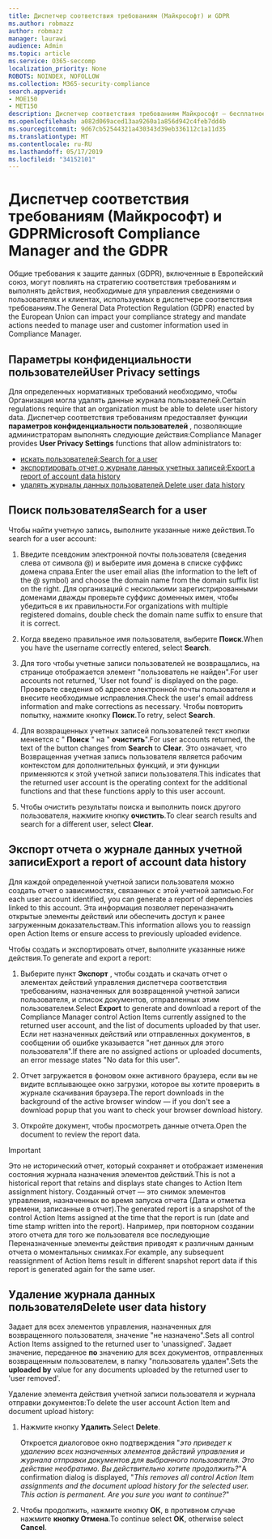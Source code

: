 ```yaml
---
title: Диспетчер соответствия требованиям (Майкрософт) и GDPR
ms.author: robmazz
author: robmazz
manager: laurawi
audience: Admin
ms.topic: article
ms.service: O365-seccomp
localization_priority: None
ROBOTS: NOINDEX, NOFOLLOW
ms.collection: M365-security-compliance
search.appverid:
- MOE150
- MET150
description: Диспетчер соответствия требованиям Майкрософт — бесплатное средство оценки рисков на основе рабочих процессов на портале доверия службы Майкрософт. Диспетчер соответствия требованиям позволяет отслеживать, назначать и проверять нормативные действия, связанные с облачными службами Майкрософт.
ms.openlocfilehash: a082d069aced13aa9260a1a856d942c4feb7dd4b
ms.sourcegitcommit: 9d67cb52544321a430343d39eb336112c1a11d35
ms.translationtype: MT
ms.contentlocale: ru-RU
ms.lasthandoff: 05/17/2019
ms.locfileid: "34152101"
---
```

# <a name="microsoft-compliance-manager-and-the-gdpr"></a><span data-ttu-id="d6c91-104">Диспетчер соответствия требованиям (Майкрософт) и GDPR</span><span class="sxs-lookup"><span data-stu-id="d6c91-104">Microsoft Compliance Manager and the GDPR</span></span>

<span data-ttu-id="d6c91-105">Общие требования к защите данных (GDPR), включенные в Европейский союз, могут повлиять на стратегию соответствия требованиям и выполнять действия, необходимые для управления сведениями о пользователях и клиентах, используемых в диспетчере соответствия требованиям.</span><span class="sxs-lookup"><span data-stu-id="d6c91-105">The General Data Protection Regulation (GDPR) enacted by the European Union can impact your compliance strategy and mandate actions needed to manage user and customer information used in Compliance Manager.</span></span>

## <a name="user-privacy-settings"></a><span data-ttu-id="d6c91-106">Параметры конфиденциальности пользователей</span><span class="sxs-lookup"><span data-stu-id="d6c91-106">User Privacy settings</span></span>

<span data-ttu-id="d6c91-107">Для определенных нормативных требований необходимо, чтобы Организация могла удалять данные журнала пользователей.</span><span class="sxs-lookup"><span data-stu-id="d6c91-107">Certain regulations require that an organization must be able to delete user history data.</span></span> <span data-ttu-id="d6c91-108">Диспетчер соответствия требованиям предоставляет функции **параметров конфиденциальности пользователей** , позволяющие администраторам выполнять следующие действия:</span><span class="sxs-lookup"><span data-stu-id="d6c91-108">Compliance Manager provides **User Privacy Settings** functions that allow administrators to:</span></span>
  
- [<span data-ttu-id="d6c91-109">искать пользователей;</span><span class="sxs-lookup"><span data-stu-id="d6c91-109">Search for a user</span></span>](#search-for-a-user)
- [<span data-ttu-id="d6c91-110">экспортировать отчет о журнале данных учетных записей;</span><span class="sxs-lookup"><span data-stu-id="d6c91-110">Export a report of account data history</span></span>](#export-a-report-of-account-data-history)
- [<span data-ttu-id="d6c91-111">удалять журналы данных пользователей.</span><span class="sxs-lookup"><span data-stu-id="d6c91-111">Delete user data history</span></span>](#delete-user-data-history)
  
## <a name="search-for-a-user"></a><span data-ttu-id="d6c91-112">Поиск пользователя</span><span class="sxs-lookup"><span data-stu-id="d6c91-112">Search for a user</span></span>

<span data-ttu-id="d6c91-113">Чтобы найти учетную запись, выполните указанные ниже действия.</span><span class="sxs-lookup"><span data-stu-id="d6c91-113">To search for a user account:</span></span>
  
1. <span data-ttu-id="d6c91-114">Введите псевдоним электронной почты пользователя (сведения слева от символа @) и выберите имя домена в списке суффикс домена справа.</span><span class="sxs-lookup"><span data-stu-id="d6c91-114">Enter the user email alias (the information to the left of the @ symbol) and choose the domain name from the  domain suffix list on the right.</span></span> <span data-ttu-id="d6c91-115">Для организаций с несколькими зарегистрированными доменами дважды проверьте суффикс доменных имен, чтобы убедиться в их правильности.</span><span class="sxs-lookup"><span data-stu-id="d6c91-115">For organizations with multiple registered domains, double check the domain name suffix to ensure that it is correct.</span></span>

2. <span data-ttu-id="d6c91-116">Когда введено правильное имя пользователя, выберите **Поиск**.</span><span class="sxs-lookup"><span data-stu-id="d6c91-116">When you have the username correctly entered, select **Search**.</span></span>

3. <span data-ttu-id="d6c91-117">Для того чтобы учетные записи пользователей не возвращались, на странице отображается элемент "пользователь не найден".</span><span class="sxs-lookup"><span data-stu-id="d6c91-117">For user accounts not returned, 'User not found' is displayed on the page.</span></span> <span data-ttu-id="d6c91-118">Проверьте сведения об адресе электронной почты пользователя и внесите необходимые исправления.</span><span class="sxs-lookup"><span data-stu-id="d6c91-118">Check the user's email address information and make corrections as necessary.</span></span> <span data-ttu-id="d6c91-119">Чтобы повторить попытку, нажмите кнопку **Поиск**.</span><span class="sxs-lookup"><span data-stu-id="d6c91-119">To retry, select **Search**.</span></span>

4. <span data-ttu-id="d6c91-120">Для возвращенных учетных записей пользователей текст кнопки меняется с " **Поиск** " на " **очистить**".</span><span class="sxs-lookup"><span data-stu-id="d6c91-120">For user accounts returned, the text of the button changes from **Search** to **Clear**.</span></span> <span data-ttu-id="d6c91-121">Это означает, что Возвращенная учетная запись пользователя является рабочим контекстом для дополнительных функций, и эти функции применяются к этой учетной записи пользователя.</span><span class="sxs-lookup"><span data-stu-id="d6c91-121">This indicates that the returned user account is the operating context for the additional functions and that these functions apply to this user account.</span></span>

5. <span data-ttu-id="d6c91-122">Чтобы очистить результаты поиска и выполнить поиск другого пользователя, нажмите кнопку **очистить**.</span><span class="sxs-lookup"><span data-stu-id="d6c91-122">To clear search results and search for a different user, select **Clear**.</span></span>

## <a name="export-a-report-of-account-data-history"></a><span data-ttu-id="d6c91-123">Экспорт отчета о журнале данных учетной записи</span><span class="sxs-lookup"><span data-stu-id="d6c91-123">Export a report of account data history</span></span>

<span data-ttu-id="d6c91-124">Для каждой определенной учетной записи пользователя можно создать отчет о зависимостях, связанных с этой учетной записью.</span><span class="sxs-lookup"><span data-stu-id="d6c91-124">For each user account identified, you can generate a report of dependencies linked to this account.</span></span> <span data-ttu-id="d6c91-125">Эта информация позволяет переназначить открытые элементы действий или обеспечить доступ к ранее загруженным доказательствам.</span><span class="sxs-lookup"><span data-stu-id="d6c91-125">This information allows you to reassign open Action Items or ensure access to previously uploaded evidence.</span></span>
  
 <span data-ttu-id="d6c91-126">Чтобы создать и экспортировать отчет, выполните указанные ниже действия.</span><span class="sxs-lookup"><span data-stu-id="d6c91-126">To generate and export a report:</span></span>
  
1. <span data-ttu-id="d6c91-127">Выберите пункт **Экспорт** , чтобы создать и скачать отчет о элементах действий управления диспетчера соответствия требованиям, назначенных для возвращенной учетной записи пользователя, и список документов, отправленных этим пользователем.</span><span class="sxs-lookup"><span data-stu-id="d6c91-127">Select **Export** to generate and download a report of the Compliance Manager control Action Items currently assigned to the returned user account, and the list of documents uploaded by that user.</span></span> <span data-ttu-id="d6c91-128">Если нет назначенных действий или отправленных документов, в сообщении об ошибке указывается "нет данных для этого пользователя".</span><span class="sxs-lookup"><span data-stu-id="d6c91-128">If there are no assigned actions or uploaded documents, an error message states "No data for this user".</span></span>

2. <span data-ttu-id="d6c91-129">Отчет загружается в фоновом окне активного браузера, если вы не видите всплывающее окно загрузки, которое вы хотите проверить в журнале скачивания браузера.</span><span class="sxs-lookup"><span data-stu-id="d6c91-129">The report downloads in the background of the active browser window — if you don't see a download popup that you want to check your browser download history.</span></span>

3. <span data-ttu-id="d6c91-130">Откройте документ, чтобы просмотреть данные отчета.</span><span class="sxs-lookup"><span data-stu-id="d6c91-130">Open the document to review the report data.</span></span>

> [!IMPORTANT]
> <span data-ttu-id="d6c91-131">Это не исторический отчет, который сохраняет и отображает изменения состояния журнала назначения элементов действий.</span><span class="sxs-lookup"><span data-stu-id="d6c91-131">This is not a historical report that retains and displays state changes to Action Item assignment history.</span></span> <span data-ttu-id="d6c91-132">Созданный отчет — это снимок элементов управления, назначенных во время запуска отчета (Дата и отметка времени, записанные в отчет).</span><span class="sxs-lookup"><span data-stu-id="d6c91-132">The generated report is a snapshot of the control Action Items assigned at the time that the report is run (date and time stamp written into the report).</span></span> <span data-ttu-id="d6c91-133">Например, при повторном создании этого отчета для того же пользователя все последующие Переназначенные элементы действия приводят к различным данным отчета о моментальных снимках.</span><span class="sxs-lookup"><span data-stu-id="d6c91-133">For example, any subsequent reassignment of Action Items result in different snapshot report data if this report is generated again for the same user.</span></span>
  
## <a name="delete-user-data-history"></a><span data-ttu-id="d6c91-134">Удаление журнала данных пользователя</span><span class="sxs-lookup"><span data-stu-id="d6c91-134">Delete user data history</span></span>

<span data-ttu-id="d6c91-135">Задает для всех элементов управления, назначенных для возвращенного пользователя, значение "не назначено".</span><span class="sxs-lookup"><span data-stu-id="d6c91-135">Sets all control Action Items assigned to the returned user to 'unassigned'.</span></span> <span data-ttu-id="d6c91-136">Задает значение, переданное **по** значению для всех документов, отправленных возвращенным пользователем, в папку "пользователь удален".</span><span class="sxs-lookup"><span data-stu-id="d6c91-136">Sets the **uploaded by** value for any documents uploaded by the returned user to 'user removed'.</span></span>
  
<span data-ttu-id="d6c91-137">Удаление элемента действия учетной записи пользователя и журнала отправки документов:</span><span class="sxs-lookup"><span data-stu-id="d6c91-137">To delete the user account Action Item and document upload history:</span></span>
  
1. <span data-ttu-id="d6c91-138">Нажмите кнопку **Удалить**.</span><span class="sxs-lookup"><span data-stu-id="d6c91-138">Select **Delete**.</span></span>

    <span data-ttu-id="d6c91-139">Откроется диалоговое окно подтверждения "*это приведет к удалению всех назначенных элементов действий управления и журнала отправки документов для выбранного пользователя. Это действие необратимо. Вы действительно хотите продолжить?*"</span><span class="sxs-lookup"><span data-stu-id="d6c91-139">A confirmation dialog is displayed, "*This removes all control Action Item assignments and the document upload history for the selected user. This action is permanent. Are you sure you want to continue?*"</span></span>

2. <span data-ttu-id="d6c91-140">Чтобы продолжить, нажмите кнопку **ОК**, в противном случае нажмите **кнопку Отмена**.</span><span class="sxs-lookup"><span data-stu-id="d6c91-140">To continue select **OK**, otherwise select **Cancel**.</span></span>